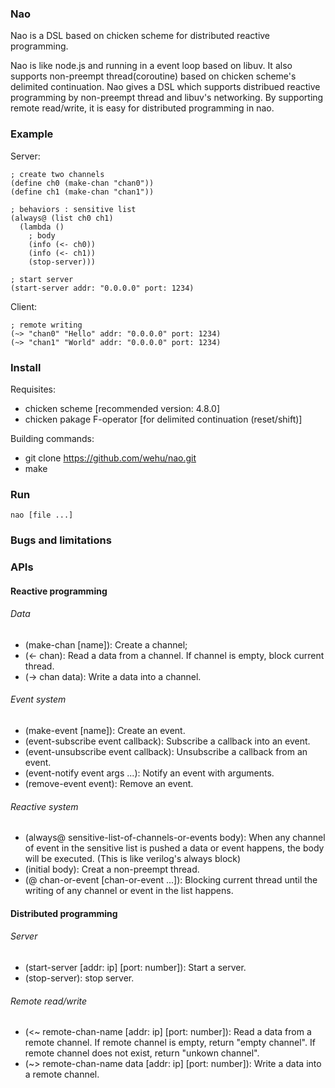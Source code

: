 ### Nao

Nao is a DSL based on chicken scheme for distributed reactive programming.

Nao is like node.js and running in a event loop based on libuv. 
It also supports non-preempt thread(coroutine) based on chicken scheme's delimited continuation.
Nao gives a DSL which supports distribued reactive programming by non-preempt thread and libuv's networking.
By supporting remote read/write, it is easy for distributed programming in nao.

### Example

Server:

	; create two channels
	(define ch0 (make-chan "chan0"))
	(define ch1 (make-chan "chan1"))

	; behaviors : sensitive list
	(always@ (list ch0 ch1)
	  (lambda ()
	    ; body
	    (info (<- ch0))
	    (info (<- ch1))
	    (stop-server)))

	; start server
	(start-server addr: "0.0.0.0" port: 1234)

Client:

	; remote writing
	(~> "chan0" "Hello" addr: "0.0.0.0" port: 1234)
	(~> "chan1" "World" addr: "0.0.0.0" port: 1234)

### Install

Requisites:

* chicken scheme [recommended version: 4.8.0]
* chicken pakage F-operator [for delimited continuation (reset/shift)]

Building commands:

* git clone https://github.com/wehu/nao.git
* make

### Run

	nao [file ...]

### Bugs and limitations

### APIs

#### Reactive programming

###### Data

* (make-chan [name]): Create a channel;
* (<- chan): Read a data from a channel. If channel is empty, block current thread.
* (-> chan data): Write a data into a channel.

###### Event system

* (make-event [name]): Create an event.
* (event-subscribe event callback): Subscribe a callback into an event.
* (event-unsubscribe event callback): Unsubscribe a callback from an event.
* (event-notify event args ...): Notify an event with arguments.
* (remove-event event): Remove an event.

###### Reactive system

* (always@ sensitive-list-of-channels-or-events body): When any channel of event in the sensitive list is pushed a data or
event happens, the body will be executed. (This is like verilog's always block)
* (initial body): Creat a non-preempt thread.
* (@ chan-or-event [chan-or-event ...]): Blocking current thread until the writing of any channel or event in the list happens.

#### Distributed programming

###### Server

* (start-server [addr: ip] [port: number]): Start a server.
* (stop-server): stop server.

###### Remote read/write

* (<~ remote-chan-name [addr: ip] [port: number]): Read a data from a remote channel. 
If remote channel is empty, return "empty channel". 
If remote channel does not exist, return "unkown channel".
* (~> remote-chan-name data [addr: ip] [port: number]): Write a data into a remote channel.


